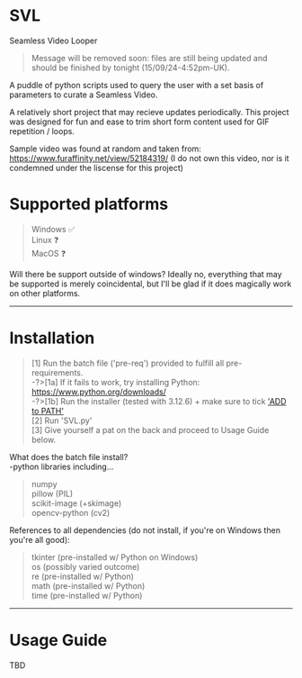 # SVL
Seamless Video Looper    
> Message will be removed soon: files are still being updated and should be finished by tonight (15/09/24-4:52pm-UK).   

A puddle of python scripts used to query the user with a set basis of parameters to curate a Seamless Video.

A relatively short project that may recieve updates periodically.
This project was designed for fun and ease to trim short form content used for GIF repetition / loops.

Sample video was found at random and taken from:
https://www.furaffinity.net/view/52184319/
(I do not own this video, nor is it condemned under the liscense for this project)  

# Supported platforms  
> Windows ✅  
> Linux ❓  
> MacOS ❓
   
Will there be support outside of windows? Ideally no,
  everything that may be supported is merely coincidental,
    but I'll be glad if it does magically work on other platforms. 

-----------------------------------------------   
# Installation  
  
>[1] Run the batch file ('pre-req') provided to fulfill all pre-requirements.  
>-?>[1a] If it fails to work, try installing Python: https://www.python.org/downloads/    
>-?>[1b] Run the installer (tested with 3.12.6) + make sure to tick ['ADD to PATH'](https://miro.medium.com/v2/resize:fit:1344/0*7nOyowsPsGI19pZT.png)  
>[2] Run 'SVL.py'  
>[3] Give yourself a pat on the back and proceed to Usage Guide below.    
        
       
What does the batch file install?   
-python libraries including...
> numpy   
> pillow (PIL)   
> scikit-image (+skimage)   
> opencv-python (cv2)   

References to all dependencies (do not install, if you're on Windows then you're all good):  
> tkinter   (pre-installed w/ Python on Windows)   
> os        (possibly varied outcome)   
> re        (pre-installed w/ Python)   
> math      (pre-installed w/ Python)   
> time      (pre-installed w/ Python)   
-----------------------------------------------    
# Usage Guide
TBD
